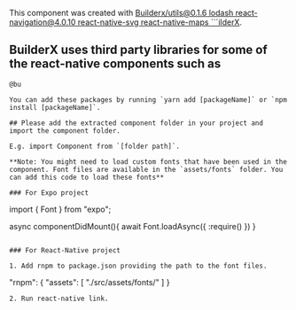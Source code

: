 This component was created with [Builderx/utils@0.1.6
                                   lodash
                                   react-navigation@4.0.10
                                   react-native-svg
                                   react-native-maps
                                   ```ilderX](https://builderx.io/).

## BuilderX uses third party libraries for some of the react-native components such as

```
@bu

You can add these packages by running `yarn add [packageName]` or `npm install [packageName]`.

## Please add the extracted component folder in your project and import the component folder.

E.g. import Component from `[folder path]`.

**Note: You might need to load custom fonts that have been used in the component. Font files are available in the `assets/fonts` folder. You can add this code to load these fonts**

### For Expo project

```
import { Font } from "expo";

async componentDidMount(){
  await Font.loadAsync({
    <font-name>:require(<relative-path-to-font-file>)
  })
}
```

### For React-Native project

1. Add rnpm to package.json providing the path to the font files.
```
"rnpm": {
  "assets": [
    "./src/assets/fonts/"
  ]
}
```
2. Run react-native link.
